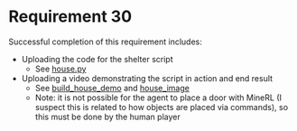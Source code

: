 # Requirement 30
Successful completion of this requirement includes:
- Uploading the code for the shelter script
    - See [house.py]()
- Uploading a video demonstrating the script in action and end result
    - See [build_house_demo]() and [house_image]()
    - Note: it is not possible for the agent to place a door with MineRL (I suspect this is related to how objects are placed via commands), so this must be done by the human player
